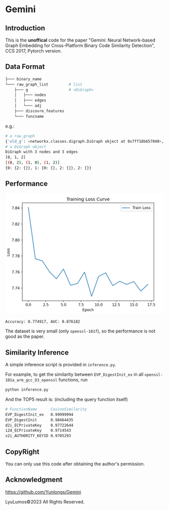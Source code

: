 # Gemini

## Introduction

This is the **unoffical** code for the paper "Gemini: Neural Network-based Graph Embedding for Cross-Platform Binary Code Similarity Detection", CCS 2017, Pytorch version.



## Data Format

```bash
├─── binary_name
└─── raw_graph_list         # list
    ├─── g                  # <DiGraph>
    │   ├─── nodes
    │   ├─── edges
    │   └─── adj 
    ├─── discovre_features
    └─── funcname           
```

e.g.:

```bash
# a raw_graph
{'old_g': <networkx.classes.digraph.DiGraph object at 0x7ff18b657040>, 'discovre_features': [2, 3, 3, 0, 3, 3, 4, 36, 0.0, ['h', 'h'], [4294967295, 4294967295, 3066169, 1, 16]], 'g': <networkx.classes.digraph.DiGraph object at 0x7ff18af3a0e0>, 'funcname': 'check_end'}
# a DiGraph object
DiGraph with 3 nodes and 3 edges
[0, 1, 2]
[(0, 2), (1, 0), (1, 2)]
{0: {2: {}}, 1: {0: {}, 2: {}}, 2: {}}
```

## Performance

![](loss_curve.png)

```
Accuracy: 0.774917, AUC: 0.876182
```

The dataset is very small (only `openssl-101f`), so the performance is not good as the paper.

## Similarity Inference

A simple inference script is provided in `inference.py`. 

For example, to get the similarity between `EVP_DigestInit_ex` in all `openssl-101a_arm_gcc_O3_openssl` functions, run

```bash
python inference.py 
```

And the TOP5 result is: (including the query function itself)

```bash
# FunctionName      CosineSimilarity
EVP_DigestInit_ex   0.99999994
EVP_DigestInit      0.98464435
d2i_ECPrivateKey    0.97722644
i2d_ECPrivateKey    0.9714543
v2i_AUTHORITY_KEYID 0.9705293
``` 


## CopyRight

You can only use this code after obtaining the author's permission.

## Acknowledgment

https://github.com/Yunlongs/Gemini

LyuLumos©2023 All Rights Reserved.



